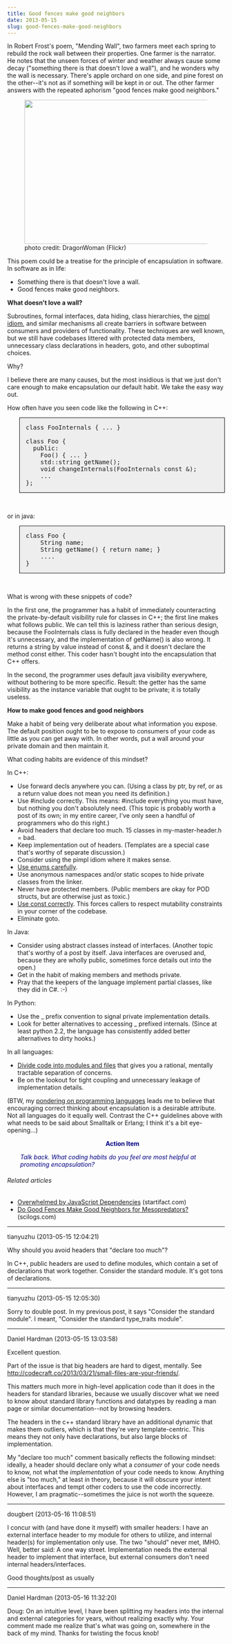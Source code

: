 ```yaml
---
title: Good fences make good neighbors
date: 2013-05-15
slug: good-fences-make-good-neighbors
---
```


In Robert Frost's poem, "Mending Wall", two farmers meet each spring to rebuild the rock wall between their properties. One farmer is the narrator. He notes that the unseen forces of winter and weather always cause some decay ("something there is that doesn't love a wall"), and he wonders why the wall is necessary. There's apple orchard on one side, and pine forest on the other--it's not as if something will be kept in or out. The other farmer answers with the repeated aphorism "good fences make good neighbors."

<figure><img alt="" src="http://farm1.staticflickr.com/74/226824603_1285fc9181.jpg" width="500" height="333" /><figcaption>photo credit: DragonWoman (Flickr)</figcaption></figure>

This poem could be a treatise for the principle of encapsulation in software. In software as in life:
<ul>
	<li>Something there is that doesn't love a wall.</li>
	<li>Good fences make good neighbors.</li>
</ul>
<strong>What doesn't love a wall?</strong>

Subroutines, formal interfaces, data hiding, class hierarchies, the <a class="zem_slink" title="Opaque pointer" href="http://en.wikipedia.org/wiki/Opaque_pointer" target="_blank" rel="wikipedia">pimpl idiom</a>, and similar mechanisms all create barriers in software between consumers and providers of functionality. These techniques are well known, but we still have codebases littered with protected data members, unnecessary class declarations in headers, goto, and other suboptimal choices.

Why?<!--more-->

I believe there are many causes, but the most insidious is that we just don't care enough to make encapsulation our default habit. We take the easy way out.

How often have you seen code like the following in C++:
<pre style="margin-left:2em;padding:1em;background-color:#eee;border:solid 1px black;">class FooInternals { ... }

class Foo {
  public:
    Foo() { ... }
    std::string getName();
    void changeInternals(FooInternals const &);
    ...
};</pre>
 

or in java:
<pre style="margin-left:2em;padding:1em;background-color:#eee;border:solid 1px black;">class Foo {
    String name;
    String getName() { return name; }
    ....
}</pre>
 

What is wrong with these snippets of code?

In the first one, the programmer has a habit of immediately counteracting the private-by-default visibility rule for classes in C++; the first line makes what follows public. We can tell this is laziness rather than serious design, because the FooInternals class is fully declared in the header even though it's unnecessary, and the implementation of getName() is also wrong. It returns a string by value instead of const &, and it doesn't declare the method const either. This coder hasn't bought into the encapsulation that C++ offers.

In the second, the programmer uses default java visibility everywhere, without bothering to be more specific. Result: the getter has the same visibility as the instance variable that ought to be private; it is totally useless.

<strong>How to make good fences and good neighbors</strong>

Make a habit of being very deliberate about what information you expose. The default position ought to be to expose to consumers of your code as little as you can get away with. In other words, put a wall around your private domain and then maintain it.

What coding habits are evidence of this mindset?

In C++:
<ul>
	<li>Use forward decls anywhere you can. (Using a class by ptr, by ref, or as a return value does not mean you need its definition.)</li>
	<li>Use #include correctly. This means: #include everything you must have, but nothing you don't absolutely need. (This topic is probably worth a post of its own; in my entire career, I've only seen a handful of programmers who do this right.)</li>
	<li>Avoid headers that declare too much. 15 classes in my-master-header.h = bad.</li>
	<li>Keep implementation out of headers. (Templates are a special case that's worthy of separate discussion.)</li>
	<li>Consider using the pimpl idiom where it makes sense.</li>
	<li><a title="How Enums Spread Disease — And How To Cure It" href="how-enums-spread-disease-and-how-to-cure-it.md">Use enums carefully</a>.</li>
	<li>Use anonymous namespaces and/or static scopes to hide private classes from the linker.</li>
	<li>Never have protected members. (Public members are okay for POD structs, but are otherwise just as toxic.)</li>
	<li><a title="Put Your Const Foot Forward" href="put-your-const-foot-forward.md">Use const correctly</a>. This forces callers to respect mutability constraints in your corner of the codebase.</li>
	<li>Eliminate goto.</li>
</ul>
In Java:
<ul>
	<li>Consider using abstract classes instead of interfaces. (Another topic that's worthy of a post by itself. Java interfaces are overused and, because they are wholly public, sometimes force details out into the open.)</li>
	<li>Get in the habit of making members and methods private.</li>
	<li>Pray that the keepers of the language implement partial classes, like they did in C#. :-)</li>
</ul>
In Python:
<ul>
	<li>Use the _ prefix convention to signal private implementation details.</li>
	<li>Look for better alternatives to accessing _ prefixed internals. (Since at least python 2.2, the language has consistently added better alternatives to dirty hooks.)</li>
</ul>
In all languages:
<ul>
	<li><a title="Small Files Are Your Friends" href="small-files-are-your-friends.md">Divide code into modules and files</a> that gives you a rational, mentally tractable separation of concerns.</li>
	<li>Be on the lookout for tight coupling and unnecessary leakage of implementation details.</li>
</ul>
(BTW, my <a title="My First Tangle With the Tower of Babel" href="my-first-tangle-with-the-tower-of-babel.md">pondering on programming languages</a> leads me to believe that encouraging correct thinking about encapsulation is a desirable attribute. Not all languages do it equally well. Contrast the C++ guidelines above with what needs to be said about Smalltalk or Erlang; I think it's a bit eye-opening...)
<p style="padding-left:30px;text-align:center;"><strong><span style="color:#000080;">Action Item</span></strong></p>
<p style="padding-left:30px;"><em><span style="color:#000080;">Talk back. What coding habits do you feel are most helpful at promoting encapsulation?</span></em></p>

<h6 style="font-size:1em;">Related articles</h6>
<ul class="zemanta-article-ul">
	<li><a href="http://blog.startifact.com/posts/overwhelmed-by-javascript-dependencies.html" target="_blank">Overwhelmed by JavaScript Dependencies</a> (startifact.com)</li>
	<li><a href="do-good-fences-make-good-neighbors-for-mesopredators.md" target="_blank">Do Good Fences Make Good Neighbors for Mesopredators?</a> (scilogs.com)</li>
</ul>

---

tianyuzhu (2013-05-15 12:04:21)

Why should you avoid headers that "declare too much"?

In C++, public headers are used to define modules, which contain a set of declarations that work together. Consider the standard  module. It's got tons of declarations.

---

tianyuzhu (2013-05-15 12:05:30)

Sorry to double post. In my previous post, it says "Consider the standard module". I meant, "Consider the standard type_traits module".

---

Daniel Hardman (2013-05-15 13:03:58)

Excellent question.

Part of the issue is that big headers are hard to digest, mentally. See http://codecraft.co/2013/03/21/small-files-are-your-friends/.

This matters much more in high-level application code than it does in the headers for standard libraries, because we usually discover what we need to know about standard library functions and datatypes by reading a man page or similar documentation--not by browsing headers.

The headers in the c++ standard library have an additional dynamic that makes them outliers, which is that they're very template-centric. This means they not only have declarations, but also large blocks of implementation.

My "declare too much" comment basically reflects the following mindset: ideally, a header should declare only what a *consumer* of your code needs to know, not what the *implementation* of your code needs to know. Anything else is "too much," at least in theory, because it will obscure your intent about interfaces and tempt other coders to use the code incorrectly. However, I am pragmatic--sometimes the juice is not worth the squeeze.

---

dougbert (2013-05-16 11:08:51)

I concur with (and have done it myself) with smaller headers: I have an external interface header to my module for others to utilize, and internal header(s) for implementation only use. The two "should" never met, IMHO. Well, better said: A one way street. Implementation needs the external header to implement that interface, but external consumers don't need internal headers/interfaces.

Good thoughts/post as usually

---

Daniel Hardman (2013-05-16 11:32:20)

Doug: On an intuitive level, I have been splitting my headers into the internal and external categories for years, without realizing exactly why. Your comment made me realize that's what was going on, somewhere in the back of my mind. Thanks for twisting the focus knob!







